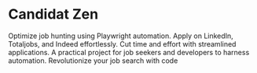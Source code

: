 # Candidat Zen
Optimize job hunting using Playwright automation. Apply on LinkedIn, Totaljobs, and Indeed effortlessly. Cut time and effort with streamlined applications. A practical project for job seekers and developers to harness automation. Revolutionize your job search with code

